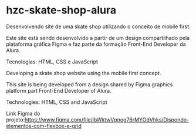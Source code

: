 # hzc-skate-shop-alura
Desenvolvendo site de uma skate shop utilizando o conceito de mobile first.

Este site está sendo desenvolvido a partir de um design compartilhado pela plataforma gráfica Figma e faz parte da formação Front-End Developer da Alura.

Tecnologias: HTML, CSS e JavaScript

Developing a skate shop website using the mobile first concept.

This site is being developed from a design shared by Figma graphics platform part Front-End Developer of Alura.

Technologies: HTML, CSS and JavaScript

Link Figma do projeto:https://www.figma.com/file/ibWktwVpnog76rMYOdVhks/Dispondo-elementos-com-flexbox-e-grid
